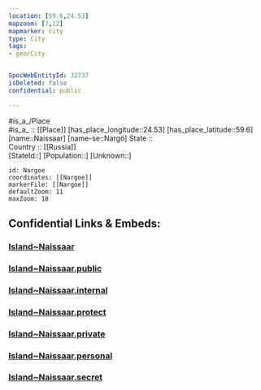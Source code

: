 ```yaml
---
location: [59.6,24.53] 
mapzoom: [7,12] 
mapmarker: city 
type: City
tags:
- geo/City


SpocWebEntityId: 32737
isDeleted: false
confidential: public

---
```

#is_a_/Place  
#is_a_ :: [[Place]] 
[has_place_longitude::24.53] 
[has_place_latitude::59.6] 
[name::Naissaar] 
[name-se::Nargö] 
State ::  
Country :: [[Russia]]  
[StateId::] 
[Population::] 
[Unknown::] 


```leaflet
id: Nargoe
coordinates: [[Nargoe]] 
markerFile: [[Nargoe]] 
defaultZoom: 11 
maxZoom: 18
```


## Confidential Links & Embeds: 

### [Island~Naissaar](/_Standards/Earth/Continent/Europe/Europe~North/Estonia/Island~Naissaar.md) 

### [Island~Naissaar.public](/_public/Earth/Continent/Europe/Europe~North/Estonia/Island~Naissaar.public.md) 

### [Island~Naissaar.internal](/_internal/Earth/Continent/Europe/Europe~North/Estonia/Island~Naissaar.internal.md) 

### [Island~Naissaar.protect](/_protect/Earth/Continent/Europe/Europe~North/Estonia/Island~Naissaar.protect.md) 

### [Island~Naissaar.private](/_private/Earth/Continent/Europe/Europe~North/Estonia/Island~Naissaar.private.md) 

### [Island~Naissaar.personal](/_personal/Earth/Continent/Europe/Europe~North/Estonia/Island~Naissaar.personal.md) 

### [Island~Naissaar.secret](/_secret/Earth/Continent/Europe/Europe~North/Estonia/Island~Naissaar.secret.md)

